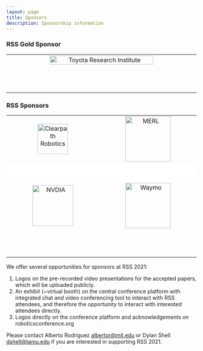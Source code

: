 ```yaml
---
layout: page
title: Sponsors
description: Sponsorship information
---
```


### RSS Gold Sponsor

<table width="100%" class="center">
<tr>
<td style="width: 20%; text-align: center;">
<a href="http://www.tri.global/">
  <img width="75%"  style="padding-bottom:70px;" src="{{ site.baseurl }}/images/sponsors/tri.png"
       alt="Toyota Research Institute"/> </a>
</td>
</tr>
</table>





### RSS Sponsors
<table width="100%" class="center">
<tr>
<td style="width: 20%; text-align: center;">
<a href="https://clearpathrobotics.com/">
  <img height="80px;" src="{{ site.baseurl }}/images/sponsors/Clearpath-Logo-Q309---Short-Run_Colour_Trans.png"
       alt="Clearpath Robotics"/>
</a>
</td>

<td style="width: 20%; text-align: center;">
<a href="https://www.merl.com/">
  <img height="120px;" src="{{ site.baseurl }}/images/sponsors/merl.png"
       alt="MERL"/> </a>
</td>

</tr>
<tr style="border-top: solid white 50px;" >

<td style="width: 20%; text-align: center;">
<a href="https://www.nvidia.com/en-us/research/">
  <img height="108px;" src="{{ site.baseurl }}/images/sponsors/nvidia.png"
       alt="NVDIA"/> </a>
</td>
<td style="width: 20%; text-align: center;">
<a href="https://waymo.com/">
  <img height="120px;" src="{{ site.baseurl }}/images/sponsors/Waymo.png"
       alt="Waymo"/> </a>
</td>
</tr>
<tr>
<td style="padding-bottom:70px;"> </td>
<td style="padding-bottom:70px;"> </td>
</tr>
</table>


We offer several opportunities for sponsors at RSS 2021:

1. Logos on the pre-recorded video presentations for the accepted papers, which will be uploaded publicly.
2. An exhibit (~virtual booth) on the central conference platform with integrated chat and video conferencing tool to interact with RSS attendees, and therefore the opportunity to interact with interested attendees directly.
3. Logos directly on the conference platform and acknowledgements on
roboticsconference.org

Please contact Alberto Rodriguez <albertor@mit.edu> or Dylan Shell <dshell@tamu.edu> if you are interested in supporting RSS 2021.







